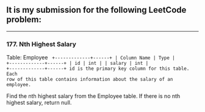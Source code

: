 ## It is my submission for the following LeetCode problem:

---

### 177. Nth Highest Salary

Table: Employee
<code>
+-------------+------+
| Column Name | Type |
+-------------+------+
| id          | int  |
| salary      | int  |
+-------------+------+
id is the primary key column for this table.
Each row of this table contains information about the salary of an employee.
</code>
 

Find the nth highest salary from the Employee table. If there is no nth highest salary, return null.
